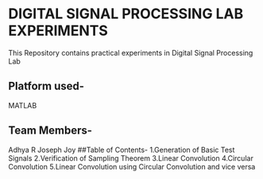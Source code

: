 # DIGITAL SIGNAL PROCESSING LAB EXPERIMENTS
This Repository contains practical experiments in Digital Signal Processing Lab
## Platform used-
MATLAB
## Team Members-
Adhya R
Joseph Joy
##Table of Contents-
1.Generation of Basic Test Signals
2.Verification of Sampling Theorem
3.Linear Convolution
4.Circular Convolution
5.Linear Convolution using Circular Convolution and vice versa
